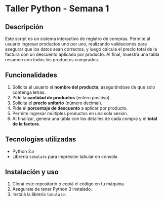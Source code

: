 #  Taller Python - Semana 1

##  Descripción

Este script es un sistema interactivo de registro de compras. Permite al usuario ingresar productos uno por uno, realizando validaciones para asegurar que los datos sean correctos, y luego calcula el precio total de la factura con un descuento aplicado por producto. Al final, muestra una tabla resumen con todos los productos comprados.

##  Funcionalidades

1. Solicita al usuario el **nombre del producto**, asegurándose de que solo contenga letras.
2. Pide la **cantidad de productos** (entero positivo).
3. Solicita el **precio unitario** (número decimal).
4. Pide el **porcentaje de descuento** a aplicar por producto.
5. Permite ingresar múltiples productos en una sola sesión.
6. Al finalizar, genera una tabla con los detalles de cada compra y el **total de la factura**.

##  Tecnologías utilizadas

- Python 3.x
- Librería `tabulate` para impresión tabular en consola.

##  Instalación y uso

1. Cloná este repositorio o copiá el código en tu máquina.
2. Asegurate de tener Python 3 instalado.
3. Instalá la librería `tabulate`:
